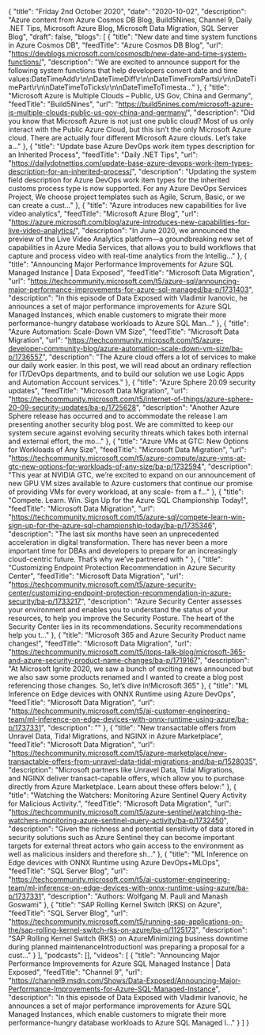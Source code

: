 {
  "title": "Friday 2nd October 2020",
  "date": "2020-10-02",
  "description": "Azure content from Azure Cosmos DB Blog, Build5Nines, Channel 9, Daily .NET Tips, Microsoft Azure Blog, Microsoft Data Migration, SQL Server Blog",
  "draft": false,
  "blogs": [
    {
      "title": "New date and time system functions in Azure Cosmos DB",
      "feedTitle": "Azure Cosmos DB Blog",
      "url": "https://devblogs.microsoft.com/cosmosdb/new-date-and-time-system-functions/",
      "description": "We are excited to announce support for the following system functions that help developers convert date and time values:DateTimeAdd\r\n\nDateTimeDiff\r\n\nDateTimeFromParts\r\n\nDateTimePart\r\n\nDateTimeToTicks\r\n\nDateTimeToTimesta..."
    },
    {
      "title": "Microsoft Azure is Multiple Clouds – Public, US Gov, China and Germany",
      "feedTitle": "Build5Nines",
      "url": "https://build5nines.com/microsoft-azure-is-multiple-clouds-public-us-gov-china-and-germany/",
      "description": "Did you know that Microsoft Azure is not just one public cloud? Most of us only interact with the Public Azure Cloud, but this isn’t the only Microsoft Azure cloud. There are actually four different Microsoft Azure clouds. Let’s take a..."
    },
    {
      "title": "Update base Azure DevOps work item types description for an Inherited Process",
      "feedTitle": "Daily .NET Tips",
      "url": "https://dailydotnettips.com/update-base-azure-devops-work-item-types-description-for-an-inherited-process/",
      "description": "Updating the system field description for Azure DevOps work item types for the inherited customs process type is now supported. For any Azure DevOps Services Project, We choose project templates such as Agile, Scrum, Basic, or we can create a cust..."
    },
    {
      "title": "Azure introduces new capabilities for live video analytics",
      "feedTitle": "Microsoft Azure Blog",
      "url": "https://azure.microsoft.com/blog/azure-introduces-new-capabilities-for-live-video-analytics/",
      "description": "In June 2020, we announced the preview of the Live Video Analytics platform—a groundbreaking new set of capabilities in Azure Media Services, that allows you to build workflows that capture and process video with real-time analytics from the Intellig..."
    },
    {
      "title": "Announcing Major Performance Improvements for Azure SQL Managed Instance  | Data Exposed",
      "feedTitle": "Microsoft Data Migration",
      "url": "https://techcommunity.microsoft.com/t5/azure-sql/announcing-major-performance-improvements-for-azure-sql-managed/ba-p/1731403",
      "description": "In this episode of Data Exposed with Vladimir Ivanovic, he announces a set of major performance improvements for Azure SQL Managed Instances, which enable customers to migrate their more performance-hungry database workloads to Azure SQL Man..."
    },
    {
      "title": "Azure Automation: Scale-Down VM Size",
      "feedTitle": "Microsoft Data Migration",
      "url": "https://techcommunity.microsoft.com/t5/azure-developer-community-blog/azure-automation-scale-down-vm-size/ba-p/1736557",
      "description": "The Azure cloud offers a lot of services to make our daily work easier. In this post, we will read about an ordinary reflection for IT/DevOps departments, and to build our solution we use Logic Apps and Automation Account services."
    },
    {
      "title": "Azure Sphere 20.09 security updates",
      "feedTitle": "Microsoft Data Migration",
      "url": "https://techcommunity.microsoft.com/t5/internet-of-things/azure-sphere-20-09-security-updates/ba-p/1725628",
      "description": "Another Azure Sphere release has occurred and to accommodate the release I am presenting another security blog post. We are committed to keep our system secure against evolving security threats which takes both internal and external effort, the mo..."
    },
    {
      "title": "Azure VMs at GTC: New Options for Workloads of Any Size",
      "feedTitle": "Microsoft Data Migration",
      "url": "https://techcommunity.microsoft.com/t5/azure-compute/azure-vms-at-gtc-new-options-for-workloads-of-any-size/ba-p/1732594",
      "description": "This year at NVIDIA GTC, we’re excited to expand on our announcement of new GPU VM sizes available to Azure customers that continue our promise of providing VMs for every workload, at any scale- from a f..."
    },
    {
      "title": "Compete. Learn. Win. Sign Up for the Azure SQL Championship Today!",
      "feedTitle": "Microsoft Data Migration",
      "url": "https://techcommunity.microsoft.com/t5/azure-sql/compete-learn-win-sign-up-for-the-azure-sql-championship-today/ba-p/1735346",
      "description": "The last six months have seen an unprecedented acceleration in digital transformation. There has never been a more important time for DBAs and developers to prepare for an increasingly cloud-centric future. That’s why we’ve partnered with "
    },
    {
      "title": "Customizing Endpoint Protection Recommendation in Azure Security Center",
      "feedTitle": "Microsoft Data Migration",
      "url": "https://techcommunity.microsoft.com/t5/azure-security-center/customizing-endpoint-protection-recommendation-in-azure-security/ba-p/1733217",
      "description": "Azure Security Center assesses your environment and enables you to understand the status of your resources, to help you improve the Security Posture. The heart of the Security Center lies in its recommendations. Security recommendations help you t..."
    },
    {
      "title": "Microsoft 365 and Azure Security Product name changes!",
      "feedTitle": "Microsoft Data Migration",
      "url": "https://techcommunity.microsoft.com/t5/itops-talk-blog/microsoft-365-and-azure-security-product-name-changes/ba-p/1719167",
      "description": "At Microsoft Ignite 2020, we saw a bunch of exciting news announced but we also saw some products renamed and I wanted to create a blog post referencing those changes. So, let’s dive in!Microsoft 365"
    },
    {
      "title": "ML Inference on Edge devices with ONNX Runtime using Azure DevOps",
      "feedTitle": "Microsoft Data Migration",
      "url": "https://techcommunity.microsoft.com/t5/ai-customer-engineering-team/ml-inference-on-edge-devices-with-onnx-runtime-using-azure/ba-p/1737331",
      "description": ""
    },
    {
      "title": "New transactable offers from Unravel Data, Tidal Migrations, and NGINX in Azure Marketplace",
      "feedTitle": "Microsoft Data Migration",
      "url": "https://techcommunity.microsoft.com/t5/azure-marketplace/new-transactable-offers-from-unravel-data-tidal-migrations-and/ba-p/1528035",
      "description": "Microsoft partners like Unravel Data, Tidal Migrations, and NGINX deliver transact-capable offers, which allow you to purchase directly from Azure Marketplace. Learn about these offers below:"
    },
    {
      "title": "Watching the Watchers: Monitoring Azure Sentinel Query Activity for Malicious Activity.",
      "feedTitle": "Microsoft Data Migration",
      "url": "https://techcommunity.microsoft.com/t5/azure-sentinel/watching-the-watchers-monitoring-azure-sentinel-query-activity/ba-p/1732450",
      "description": "Given the richness and potential sensitivity of data stored in security solutions such as Azure Sentinel they can become important targets for external threat actors who gain access to the environment as well as malicious insiders and therefore sh..."
    },
    {
      "title": "ML Inference on Edge devices with ONNX Runtime using Azure DevOps+MLOps",
      "feedTitle": "SQL Server Blog",
      "url": "https://techcommunity.microsoft.com/t5/ai-customer-engineering-team/ml-inference-on-edge-devices-with-onnx-runtime-using-azure/ba-p/1737331",
      "description": "Authors: Wolfgang M. Pauli and Manash Goswami"
    },
    {
      "title": "SAP Rolling Kernel Switch (RKS) on Azure",
      "feedTitle": "SQL Server Blog",
      "url": "https://techcommunity.microsoft.com/t5/running-sap-applications-on-the/sap-rolling-kernel-switch-rks-on-azure/ba-p/1125173",
      "description": "SAP Rolling Kernel Switch (RKS) on AzureMinimizing business downtime during planned maintenanceIntroductionI was preparing a proposal for a cust..."
    }
  ],
  "podcasts": [],
  "videos": [
    {
      "title": "Announcing Major Performance Improvements for Azure SQL Managed Instance | Data Exposed",
      "feedTitle": "Channel 9",
      "url": "https://channel9.msdn.com/Shows/Data-Exposed/Announcing-Major-Performance-Improvements-for-Azure-SQL-Managed-Instance",
      "description": "In this episode of Data Exposed with Vladimir Ivanovic, he announces a set of major performance improvements for Azure SQL Managed Instances, which enable customers to migrate their more performance-hungry database workloads to Azure SQL Managed I..."
    }
  ]
}